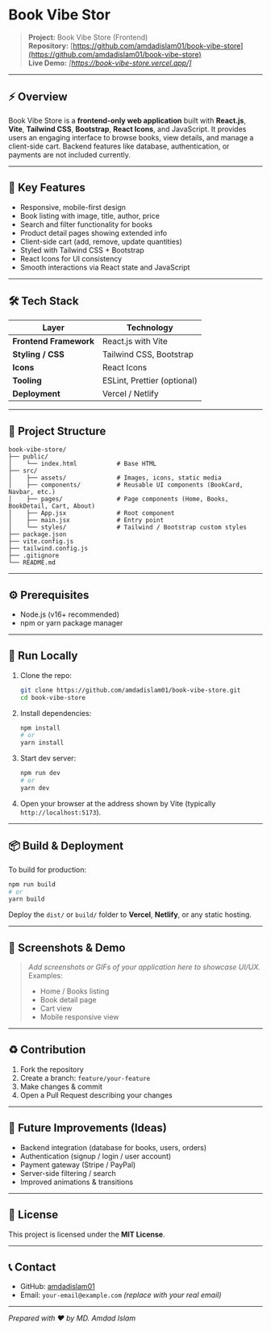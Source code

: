 # Book Vibe Stor

> **Project:** Book Vibe Store (Frontend)
> </br>
> **Repository:** [https://github.com/amdadislam01/book-vibe-store](https://github.com/amdadislam01/book-vibe-store)
> </br>
> **Live Demo:** *[https://book-vibe-store.vercel.app/]*

---

## ⚡ Overview

Book Vibe Store is a **frontend-only web application** built with **React.js**, **Vite**, **Tailwind CSS**, **Bootstrap**, **React Icons**, and JavaScript. It provides users an engaging interface to browse books, view details, and manage a client-side cart. Backend features like database, authentication, or payments are not included currently.

---

## 🎯 Key Features

* Responsive, mobile-first design
* Book listing with image, title, author, price
* Search and filter functionality for books
* Product detail pages showing extended info
* Client-side cart (add, remove, update quantities)
* Styled with Tailwind CSS + Bootstrap
* React Icons for UI consistency
* Smooth interactions via React state and JavaScript

---

## 🛠 Tech Stack

| Layer                  | Technology                  |
| ---------------------- | --------------------------- |
| **Frontend Framework** | React.js with Vite          |
| **Styling / CSS**      | Tailwind CSS, Bootstrap     |
| **Icons**              | React Icons                 |
| **Tooling**            | ESLint, Prettier (optional) |
| **Deployment**         | Vercel / Netlify            |

---

## 📁 Project Structure

```
book-vibe-store/
├── public/
│    └── index.html           # Base HTML
├── src/
│    ├── assets/              # Images, icons, static media
│    ├── components/          # Reusable UI components (BookCard, Navbar, etc.)
│    ├── pages/               # Page components (Home, Books, BookDetail, Cart, About)
│    ├── App.jsx              # Root component
│    ├── main.jsx             # Entry point
│    └── styles/              # Tailwind / Bootstrap custom styles
├── package.json
├── vite.config.js
├── tailwind.config.js
├── .gitignore
└── README.md
```

---

## ⚙️ Prerequisites

* Node.js (v16+ recommended)
* npm or yarn package manager

---

## 🚀 Run Locally

1. Clone the repo:

   ```bash
   git clone https://github.com/amdadislam01/book-vibe-store.git
   cd book-vibe-store
   ```

2. Install dependencies:

   ```bash
   npm install
   # or
   yarn install
   ```

3. Start dev server:

   ```bash
   npm run dev
   # or
   yarn dev
   ```

4. Open your browser at the address shown by Vite (typically `http://localhost:5173`).

---

## 📦 Build & Deployment

To build for production:

```bash
npm run build
# or
yarn build
```

Deploy the `dist/` or `build/` folder to **Vercel**, **Netlify**, or any static hosting.

---

## 📸 Screenshots & Demo

> *Add screenshots or GIFs of your application here to showcase UI/UX.*
> Examples:
>
> * Home / Books listing
> * Book detail page
> * Cart view
> * Mobile responsive view

---

## ♻️ Contribution

1. Fork the repository
2. Create a branch: `feature/your-feature`
3. Make changes & commit
4. Open a Pull Request describing your changes

---

## 🚀 Future Improvements (Ideas)

* Backend integration (database for books, users, orders)
* Authentication (signup / login / user account)
* Payment gateway (Stripe / PayPal)
* Server-side filtering / search
* Improved animations & transitions

---

## 📝 License

This project is licensed under the **MIT License**.

---

## 📞 Contact

* GitHub: [amdadislam01](https://github.com/amdadislam01)
* Email: `your-email@example.com` *(replace with your real email)*

---

*Prepared with ❤️ by MD. Amdad Islam*
